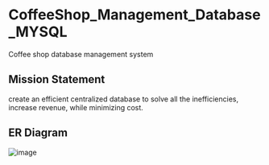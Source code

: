 # CoffeeShop_Management_Database_MYSQL
Coffee shop database management system

## Mission Statement

create an efficient centralized database to solve all the
inefficiencies, increase revenue, while minimizing cost.


## ER Diagram
![image](https://user-images.githubusercontent.com/55430338/76821471-41e88180-67cb-11ea-8369-41c255ebee1f.png)
